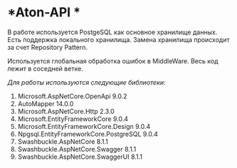 # *Aton-API *

В работе используется PostgeSQL как основное хранилище данных. Есть поддержка локального хранилища. Замена хранилища происходит за счет Repository Pattern.

Используется глобальная обработка ошибок в MiddleWare. 
Весь код лежит в соседней ветке.



*Для работы используются следующие библиотеки:*

1. Microsoft.AspNetCore.OpenApi 9.0.2
1. AutoMapper 14.0.0
1. Microsoft.AspNetCore.Http 2.3.0
1. Microsoft.EntityFrameworkCore 9.0.4
1. Microsoft.EntityFrameworkCore.Design 9.0.4
1. Npgsql.EntityFrameworkCore.PostgreSQL 9.0.4
1. Swashbuckle.AspNetCore 8.1.1
1. Swashbuckle.AspNetCore.Swagger 8.1.1
1. Swashbuckle.AspNetCore.SwaggerUI 8.1.1
